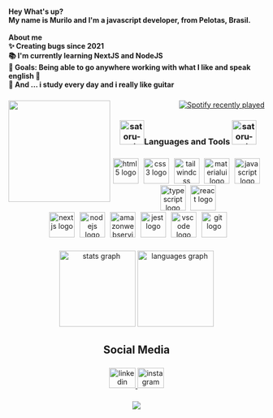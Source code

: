 <h4 align="left">Hey  What's up?<br>My name is Murilo and I'm a javascript developer, from  Pelotas, Brasil.<br><br>About me<br>✨ Creating bugs since 2021<br>📚 I'm currently learning NextJS and NodeJS<br>🎯 Goals: Being able to go anywhere working with what I like and speak english 🚀<br>🎲 And ... i study every day and i really like guitar</h4>

###

<img align="left" height="200" src="https://github.com/xmurilo/xmurilo/assets/107772420/79022f44-8002-47d8-a18f-304946360020"  />

###

<div align="right">
  <a href="https://open.spotify.com/user/77ow6oi84ibjyf00oc10ullhh">
    <img src="https://spotify-recently-played-readme.vercel.app/api?user=77ow6oi84ibjyf00oc10ullhh&count=5&unique=true" alt="Spotify recently played"  />
  </a>
</div>

###

 <h3 align="center"> <img width="48" height="48" src="https://img.icons8.com/doodle/48/satoru-gojo.png" alt="satoru-gojo"/>Languages and Tools <img width="48" height="48" src="https://img.icons8.com/doodle/48/satoru-gojo.png" alt="satoru-gojo"/> </h3> 

###

<div align="center">
  <!-- Primeira linha de imagens -->
  <div>
    <img src="https://skillicons.dev/icons?i=html" height="50" alt="html5 logo" />
    <img width="2" />
    <img src="https://skillicons.dev/icons?i=css" height="50" alt="css3 logo" />
    <img width="2" />
    <img src="https://skillicons.dev/icons?i=tailwind" height="50" alt="tailwindcss logo" />
    <img width="2" />
    <img src="https://cdn.simpleicons.org/mui/007FFF" height="50" alt="materialui logo" />
    <img width="2" />
    <img src="https://cdn.jsdelivr.net/gh/devicons/devicon/icons/javascript/javascript-original.svg" height="50" alt="javascript logo" />
    <img width="2" />
    <img src="https://skillicons.dev/icons?i=ts" height="50" alt="typescript logo" />
    <img width="2" />
    <img src="https://skillicons.dev/icons?i=react" height="50" alt="react logo" />
  </div>
  <!-- Segunda linha de imagens -->
  <div>
    <img width="2" />
    <img src="https://cdn.jsdelivr.net/gh/devicons/devicon/icons/nextjs/nextjs-original.svg" height="50" alt="nextjs logo" />
    <img width="2" />
    <img src="https://skillicons.dev/icons?i=nodejs" height="50" alt="nodejs logo" />
    <img width="2" />
    <img src="https://skillicons.dev/icons?i=aws" height="50" alt="amazonwebservices logo" />
    <img width="2" />
    <img src="https://skillicons.dev/icons?i=jest" height="50" alt="jest logo" />
    <img width="2" />
    <img src="https://skillicons.dev/icons?i=vscode" height="50" alt="vscode logo" />
    <img width="2" />
    <img src="https://skillicons.dev/icons?i=git" height="50" alt="git logo" />
  </div>
</div>


###

<div align="center">
  <img src="https://github-readme-stats.vercel.app/api?username=xmurilo&hide_title=false&hide_rank=false&show_icons=true&include_all_commits=true&count_private=true&disable_animations=false&theme=material-palenight&locale=en&hide_border=false&order=1" height="150" alt="stats graph"  />
  <img src="https://github-readme-stats.vercel.app/api/top-langs?username=xmurilo&locale=en&hide_title=false&layout=compact&card_width=320&langs_count=5&theme=material-palenight&hide_border=false&order=2" height="150" alt="languages graph"  />
</div>

###

<h2 align="center">Social Media</h2>

###

<div align="center">
  <a href="https://www.linkedin.com/in/murilo-silva-a85b7526b/" target="_blank">
    <img src="https://raw.githubusercontent.com/maurodesouza/profile-readme-generator/master/src/assets/icons/social/linkedin/default.svg" width="52" height="40" alt="linkedin logo"  />
  </a>
  <a href="https://www.instagram.com/yxmurilo/" target="_blank">
    <img src="https://raw.githubusercontent.com/maurodesouza/profile-readme-generator/master/src/assets/icons/social/instagram/default.svg" width="52" height="40" alt="instagram logo"  />
  </a>
</div>

###

<div align="center">
  <img src="https://profile-counter.glitch.me/xmurilo/count.svg?"  />
</div>

###

